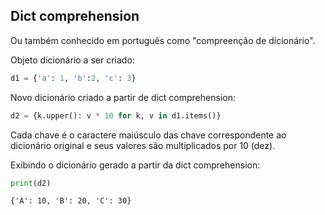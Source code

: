 ## Dict comprehension

Ou também conhecido em português como "compreenção de dicionário".

Objeto dicionário a ser criado:

``` python
d1 = {'a': 1, 'b':2, 'c': 3}
```

Novo dicionário criado a partir de dict comprehension:

``` python
d2 = {k.upper(): v * 10 for k, v in d1.items()}
```

Cada chave é o caractere maiúsculo das chave correspondente ao
dicionário original e seus valores são multiplicados por 10 (dez).

Exibindo o dicionário gerado a partir da dict comprehension:

``` python
print(d2)
```

``` console
{'A': 10, 'B': 20, 'C': 30}
```

